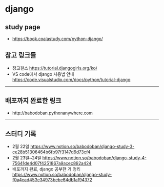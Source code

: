 # django

## study page
* https://book.coalastudy.com/python-django/
## 참고 링크들
* 장고걸스 https://tutorial.djangogirls.org/ko/
* VS code에서 django 사용법 안내 https://code.visualstudio.com/docs/python/tutorial-django
---
## 배포까지 완료한 링크
* http://babodoban.pythonanywhere.com 
---
## 스터디 기록
* 2월 22일 https://www.notion.so/babodoban/django-study-3-ce28b51306464b6fb97f3147d6d73cf4
* 2월 23일~24일 https://www.notion.so/babodoban/django-study-4-75641de4d07f4251867a9acec892a424
* 배포까지 완료, django 공부한 거 정리 https://www.notion.so/babodoban/django-study-f0a4cad453e34973bebe64db1af94372

